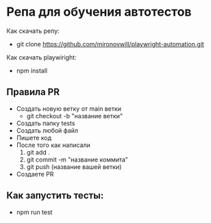 # Репа для обучения автотестов

Как скачать репу:

- git clone https://github.com/mironovwill/playwright-automation.git

Как скачать playwiright:

- npm install

## Правила PR

- Создать новую ветку от main ветки
  - git checkout -b "название ветки"
- Создать папку tests
- Создать любой файл
- Пишете код
- После того как написали
  1. git add .
  2. git commit -m "название коммита"
  3. git push (название вашей ветки)
- Создаете PR

## Как запустить тесты:

- npm run test
